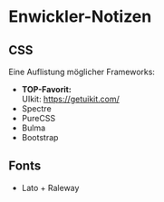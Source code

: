 # Enwickler-Notizen

## CSS

Eine Auflistung möglicher Frameworks:  
- **TOP-Favorit:**   
    UIkit: https://getuikit.com/
- Spectre
- PureCSS
- Bulma
- Bootstrap

## Fonts
- Lato + Raleway